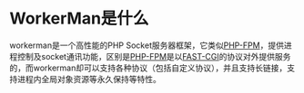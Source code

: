 # WorkerMan是什么
workerman是一个高性能的PHP Socket服务器框架，它类似[PHP-FPM](http://php.net/manual/zh/install.fpm.php)，提供进程控制及socket通讯功能，区别是[PHP-FPM](http://php.net/manual/zh/install.fpm.php)是以[FAST-CGI](http://baike.baidu.com/view/641394.htm)的协议对外提供服务的，而workerman却可以支持各种协议（包括自定义协议），并且支持长链接，支持进程内全局对象资源等永久保持等特性。
